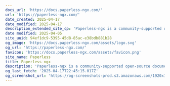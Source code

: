 ```yaml
---
docs_url: 'https://docs.paperless-ngx.com/'
url: 'https://paperless-ngx.com/'
date_created: 2025-04-17
date_modified: 2025-04-17
description_extended_site_cp: 'Paperless-ngx is a community-supported open-source document management system that transforms your physical documents into a searchable online archive so you can keep, well, less paper.'
date modified: 2025-04-05
site_uuid: 94ef1dc9-5395-45d8-85ac-e38bdb881b28
og_image: 'https://docs.paperless-ngx.com/assets/logo.svg'
og_url: 'https://paperless-ngx.com/'
favicon: 'https://docs.paperless-ngx.com/assets/favicon.png'
site_name: Paperless
title: Paperless-ngx
description: 'Paperless-ngx is a community-supported open-source document management system that transforms your physical documents into a searchable online archive so you can keep, well, less paper.'
og_last_fetch: '2025-04-17T22:45:15.017Z'
og_screenshot_url: 'https://og-screenshots-prod.s3.amazonaws.com/1920x1080/80/false/632d4fee7cef479a4734253c0c95f8b61b2c536df63e34877b43d2b1232b38f7.jpeg'
---
```


